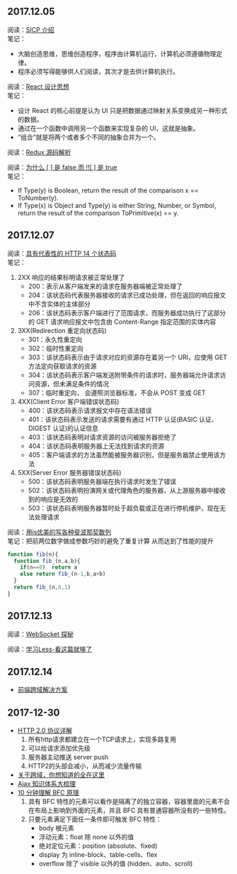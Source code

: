 ## 2017.12.05
阅读：[SICP 介绍](https://zhuanlan.zhihu.com/p/27268471)  
笔记：
- 大脑创造思维，思维创造程序，程序由计算机运行，计算机必须遵循物理定律。
- 程序必须写得能够供人们阅读，其次才是去供计算机执行。

阅读：[React 设计思想](https://github.com/react-guide/react-basic)  
笔记：
- 设计 React 的核心前提是认为 UI 只是把数据通过映射关系变换成另一种形式的数据。
- 通过在一个函数中调用另一个函数来实现复杂的 UI，这就是抽象。
- “组合”就是将两个或者多个不同的抽象合并为一个。

阅读：[Redux 源码解析](http://www.ahonn.me/2017/07/04/redux-source-code-insight/#思考总结)  

阅读：[为什么 [ ] 是 false 而 !![ ] 是 true](https://www.h5jun.com/post/why-false-why-true.html)  
笔记：
- If Type(y) is Boolean, return the result of the comparison x == ToNumber(y).
- If Type(x) is Object and Type(y) is either String, Number, or Symbol, return the result of the comparison ToPrimitive(x) == y.

## 2017.12.07
阅读：[具有代表性的 HTTP 14 个状态码](https://juejin.im/post/5a276865f265da432c23b8d2?utm_medium=fe&utm_source=weixinqun)  
笔记：  
1. 2XX 响应的结果标明请求被正常处理了
    - 200：表示从客户端发来的请求在服务器端被正常处理了
    - 204：该状态码代表服务器接收的请求已成功处理，但在返回的响应报文中不含实体的主体部分
    - 206：该状态码表示客户端进行了范围请求，而服务器成功执行了这部分的 GET 请求响应报文中包含由 Content-Range 指定范围的实体内容
2. 3XX(Redirection 重定向状态码)
    - 301：永久性重定向
    - 302：临时性重定向
    - 303：该状态码表示由于请求对应的资源存在着另一个 URI，应使用 GET 方法定向获取请求的资源
    - 304：该状态码表示客户端发送附带条件的请求时，服务器端允许请求访问资源，但未满足条件的情况
    - 307：临时重定向， 会遵照浏览器标准，不会从 POST 变成 GET
3. 4XX(Client Error 客户端错误状态码)
    - 400：该状态码表示请求报文中存在语法错误
    - 401：该状态码表示发送的请求需要有通过 HTTP 认证(BASIC 认证、DIGEST 认证)的认证信息
    - 403：该状态码表明对请求资源的访问被服务器拒绝了
    - 404：该状态码表明服务器上无法找到请求的资源
    - 405：客户端请求的方法虽然能被服务器识别，但是服务器禁止使用该方法
4. 5XX(Server Error 服务器错误状态码)
    - 500：该状态码表明服务器端在执行请求时发生了错误
    - 502：该状态码表明扮演网关或代理角色的服务器，从上游服务器中接收到的响应是无效的
    - 503：该状态码表明服务器暂时处于超负载或正在进行停机维护，现在无法处理请求

阅读：[用js优美的写各种斐波那契数列](https://zhuanlan.zhihu.com/p/27205391?group_id=921827598683185152)  
笔记：把前两位数字做成参数巧妙的避免了重复计算 从而达到了性能的提升
``` JavaScript
function fib(n){
  function fib_(n,a,b){
    if(n==0)  return a
    else return fib_(n-1,b,a+b)
  }
  return fib_(n,0,1)
}
```

## 2017.12.13
阅读：[WebSocket 探秘](https://segmentfault.com/a/1190000012319848)  
  
阅读：[学习Less-看这篇就够了](https://segmentfault.com/a/1190000012360995#articleHeader11)

## 2017.12.14
- [前端跨域解决方案](https://segmentfault.com/a/1190000012256432)

## 2017-12-30
- [HTTP 2.0 协议详解](http://blog.csdn.net/zqjflash/article/details/50179235)  
    1. 所有http请求都建立在一个TCP请求上，实现多路复用
    2. 可以给请求添加优先级
    3. 服务器主动推送 server push
    4. HTTP2的头部会减小，从而减少流量传输
- [关于跨域，你想知道的全在这里](https://zhuanlan.zhihu.com/p/25778815)
- [Ajax 知识体系大梳理](https://juejin.im/post/58c883ecb123db005311861a?utm_source=gold_browser_extension)
- [10 分钟理解 BFC 原理](https://zhuanlan.zhihu.com/p/25321647)  
    1. 具有 BFC 特性的元素可以看作是隔离了的独立容器，容器里面的元素不会在布局上影响到外面的元素，并且 BFC 具有普通容器所没有的一些特性。
    2. 只要元素满足下面任一条件即可触发 BFC 特性：
        - body 根元素
        - 浮动元素：float 除 none 以外的值
        - 绝对定位元素：position (absolute、fixed)
        - display 为 inline-block、table-cells、flex
        - overflow 除了 visible 以外的值 (hidden、auto、scroll)